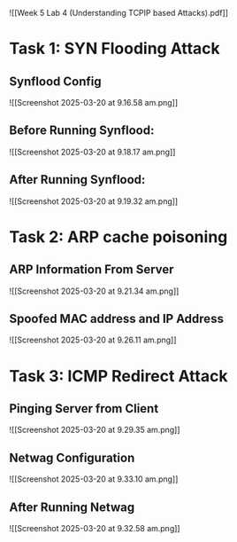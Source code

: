 ![[Week 5 Lab 4 (Understanding TCPIP based Attacks).pdf]]
# Task 1: SYN Flooding Attack
## Synflood Config
![[Screenshot 2025-03-20 at 9.16.58 am.png]]
## Before Running Synflood:
![[Screenshot 2025-03-20 at 9.18.17 am.png]]
## After Running Synflood: 
![[Screenshot 2025-03-20 at 9.19.32 am.png]]
# Task 2: ARP cache poisoning
## ARP Information From Server
![[Screenshot 2025-03-20 at 9.21.34 am.png]]
## Spoofed MAC address and IP Address
![[Screenshot 2025-03-20 at 9.26.11 am.png]]
# Task 3: ICMP Redirect Attack
## Pinging Server from Client
![[Screenshot 2025-03-20 at 9.29.35 am.png]]
## Netwag Configuration
![[Screenshot 2025-03-20 at 9.33.10 am.png]]
## After Running Netwag
![[Screenshot 2025-03-20 at 9.32.58 am.png]]
